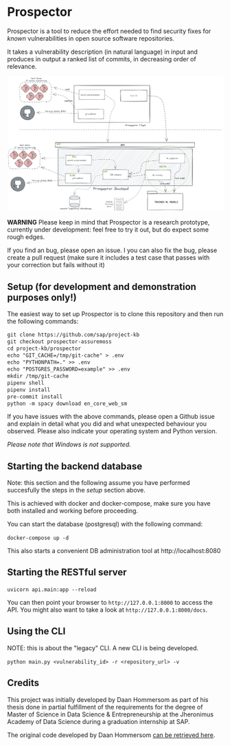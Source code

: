 # Prospector

Prospector is a tool to reduce the effort needed to find security fixes for
*known* vulnerabilities in open source software repositories.

It takes a vulnerability description (in natural language) in input and
produces in output a ranked list of commits, in decreasing order of relevance.


![](docs/img/prospector-reimplementation.png)


**WARNING** Please keep in mind that Prospector is a research prototype, currently
under development: feel free to try it out, but do expect some rough edges.

If you find an bug, please open an issue. I you can also fix the bug, please
create a pull request (make sure it includes a test case that passes with your correction
but fails without it)

## Setup (for development and demonstration purposes only!)

The easiest way to set up Prospector is to clone this repository and then run the following commands:

```
git clone https://github.com/sap/project-kb
git checkout prospector-assuremoss
cd project-kb/prospector
echo "GIT_CACHE=/tmp/git-cache" > .env
echo "PYTHONPATH=." >> .env
echo "POSTGRES_PASSWORD=example" >> .env
mkdir /tmp/git-cache
pipenv shell
pipenv install
pre-commit install
python -m spacy download en_core_web_sm
```

If you have issues with the above commands, please open a Github issue and
explain in detail what you did and what unexpected behaviour you observed.
Please also indicate your operating system and Python version.

*Please note that Windows is not supported.*

## Starting the backend database

Note: this section and the following assume you have performed succesfully the
steps in the *setup* section above.

This is achieved with docker and docker-compose, make sure you have both installed
and working before proceeding.

You can start the database (postgresql) with the following command:

`docker-compose up -d`

This also starts a convenient DB administration tool at http://localhost:8080

## Starting the RESTful server

`uvicorn api.main:app --reload`

You can then point your browser to `http://127.0.0.1:8000` to access the API.
You might also want to take a look at `http://127.0.0.1:8000/docs`.

## Using the CLI

NOTE: this is about the "legacy" CLI. A new CLI is being developed.

`python main.py <vulnerability_id> -r <repository_url> -v`

## Credits

This project was initially developed by Daan Hommersom as part of his thesis
done in partial fulfillment of the requirements for the degree of Master of
Science in Data Science & Entrepreneurship at the Jheronimus Academy of Data
Science during a graduation internship at SAP.

The original code developed by Daan Hommersom [can be retrieved
here](https://github.com/SAP/project-kb/releases/tag/DAAN_HOMMERSOM_THESIS).
